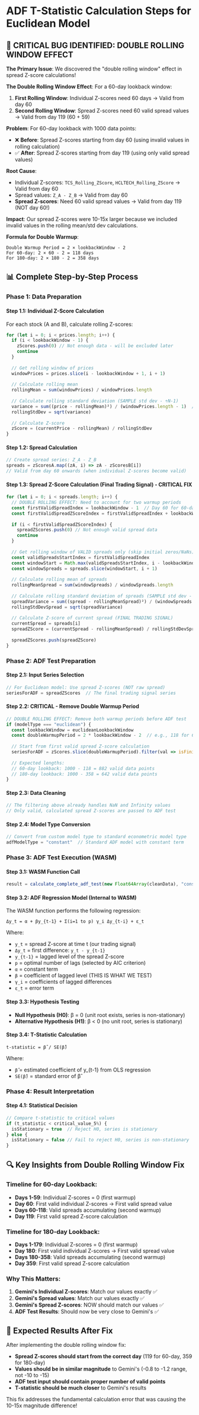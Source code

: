 # ADF T-Statistic Calculation Steps for Euclidean Model

## 🚨 CRITICAL BUG IDENTIFIED: DOUBLE ROLLING WINDOW EFFECT

**The Primary Issue**: We discovered the "double rolling window" effect in spread Z-score calculations!

**The Double Rolling Window Effect**: 
For a 60-day lookback window:
1. **First Rolling Window**: Individual Z-scores need 60 days → Valid from day 60
2. **Second Rolling Window**: Spread Z-scores need 60 valid spread values → Valid from day 119 (60 + 59)

**Problem**: For 60-day lookback with 1000 data points:
- ❌ **Before**: Spread Z-scores starting from day 60 (using invalid values in rolling calculation)
- ✅ **After**: Spread Z-scores starting from day 119 (using only valid spread values)

**Root Cause**: 
- Individual Z-scores: `TCS_Rolling_ZScore`, `HCLTECH_Rolling_ZScore` → Valid from day 60
- Spread values: `Z_A - Z_B` → Valid from day 60  
- **Spread Z-scores**: Need 60 valid spread values → Valid from day 119 (NOT day 60!)

**Impact**: Our spread Z-scores were 10-15x larger because we included invalid values in the rolling mean/std dev calculations.

**Formula for Double Warmup**:
```
Double Warmup Period = 2 × lookbackWindow - 2
For 60-day: 2 × 60 - 2 = 118 days
For 180-day: 2 × 180 - 2 = 358 days
```

## 📊 Complete Step-by-Step Process

### **Phase 1: Data Preparation**

#### Step 1.1: Individual Z-Score Calculation
For each stock (A and B), calculate rolling Z-scores:
```javascript
for (let i = 0; i < prices.length; i++) {
  if (i < lookbackWindow - 1) {
    zScores.push(0) // Not enough data - will be excluded later
    continue
  }
  
  // Get rolling window of prices
  windowPrices = prices.slice(i - lookbackWindow + 1, i + 1)
  
  // Calculate rolling mean
  rollingMean = sum(windowPrices) / windowPrices.length
  
  // Calculate rolling standard deviation (SAMPLE std dev - ÷N-1)
  variance = sum((price - rollingMean)²) / (windowPrices.length - 1)  // N-1 for sample std dev
  rollingStdDev = sqrt(variance)
  
  // Calculate Z-score
  zScore = (currentPrice - rollingMean) / rollingStdDev
}
```

#### Step 1.2: Spread Calculation
```javascript
// Create spread series: Z_A - Z_B
spreads = zScoresA.map((zA, i) => zA - zScoresB[i])
// Valid from day 60 onwards (when individual Z-scores become valid)
```

#### Step 1.3: Spread Z-Score Calculation (Final Trading Signal) - CRITICAL FIX
```javascript
for (let i = 0; i < spreads.length; i++) {
  // DOUBLE ROLLING EFFECT: Need to account for two warmup periods
  const firstValidSpreadIndex = lookbackWindow - 1  // Day 60 for 60-day lookback
  const firstValidSpreadZScoreIndex = firstValidSpreadIndex + lookbackWindow - 1  // Day 119 for 60-day lookback
  
  if (i < firstValidSpreadZScoreIndex) {
    spreadZScores.push(0) // Not enough valid spread data
    continue
  }
  
  // Get rolling window of VALID spreads only (skip initial zeros/NaNs)
  const validSpreadsStartIndex = firstValidSpreadIndex
  const windowStart = Math.max(validSpreadsStartIndex, i - lookbackWindow + 1)
  const windowSpreads = spreads.slice(windowStart, i + 1)
  
  // Calculate rolling mean of spreads
  rollingMeanSpread = sum(windowSpreads) / windowSpreads.length
  
  // Calculate rolling standard deviation of spreads (SAMPLE std dev - ÷N-1)
  spreadVariance = sum((spread - rollingMeanSpread)²) / (windowSpreads.length - 1)
  rollingStdDevSpread = sqrt(spreadVariance)
  
  // Calculate Z-score of current spread (FINAL TRADING SIGNAL)
  currentSpread = spreads[i]
  spreadZScore = (currentSpread - rollingMeanSpread) / rollingStdDevSpread
  
  spreadZScores.push(spreadZScore)
}
```

### **Phase 2: ADF Test Preparation**

#### Step 2.1: Input Series Selection
```javascript
// For Euclidean model: Use spread Z-scores (NOT raw spread)
seriesForADF = spreadZScores  // The final trading signal series
```

#### Step 2.2: CRITICAL - Remove Double Warmup Period
```javascript
// DOUBLE ROLLING EFFECT: Remove both warmup periods before ADF test
if (modelType === "euclidean") {
  const lookbackWindow = euclideanLookbackWindow
  const doubleWarmupPeriod = 2 * lookbackWindow - 2  // e.g., 118 for 60-day lookback
  
  // Start from first valid spread Z-score calculation
  seriesForADF = zScores.slice(doubleWarmupPeriod).filter(val => isFinite(val) && !isNaN(val))
  
  // Expected lengths:
  // 60-day lookback: 1000 - 118 = 882 valid data points
  // 180-day lookback: 1000 - 358 = 642 valid data points
}
```

#### Step 2.3: Data Cleaning
```javascript
// The filtering above already handles NaN and Infinity values
// Only valid, calculated spread Z-scores are passed to ADF test
```

#### Step 2.4: Model Type Conversion
```javascript
// Convert from custom model type to standard econometric model type
adfModelType = "constant"  // Standard ADF model with constant term
```

### **Phase 3: ADF Test Execution (WASM)**

#### Step 3.1: WASM Function Call
```javascript
result = calculate_complete_adf_test(new Float64Array(cleanData), "constant")
```

#### Step 3.2: ADF Regression Model (Internal to WASM)
The WASM function performs the following regression:
```
Δy_t = α + βy_{t-1} + Σ(i=1 to p) γ_i Δy_{t-i} + ε_t
```

Where:
- `y_t` = spread Z-score at time t (our trading signal)
- `Δy_t` = first difference: `y_t - y_{t-1}` 
- `y_{t-1}` = lagged level of the spread Z-score
- `p` = optimal number of lags (selected by AIC criterion)
- `α` = constant term
- `β` = coefficient of lagged level (THIS IS WHAT WE TEST)
- `γ_i` = coefficients of lagged differences
- `ε_t` = error term

#### Step 3.3: Hypothesis Testing
- **Null Hypothesis (H0)**: β = 0 (unit root exists, series is non-stationary)
- **Alternative Hypothesis (H1)**: β < 0 (no unit root, series is stationary)

#### Step 3.4: T-Statistic Calculation
```
t-statistic = β̂ / SE(β̂)
```

Where:
- `β̂` = estimated coefficient of y_{t-1} from OLS regression
- `SE(β̂)` = standard error of β̂

### **Phase 4: Result Interpretation**

#### Step 4.1: Statistical Decision
```javascript
// Compare t-statistic to critical values
if (t_statistic < critical_value_5%) {
  isStationary = true  // Reject H0, series is stationary
} else {
  isStationary = false // Fail to reject H0, series is non-stationary
}
```

## 🔍 Key Insights from Double Rolling Window Fix

### **Timeline for 60-day Lookback:**
- **Days 1-59**: Individual Z-scores = 0 (first warmup)
- **Day 60**: First valid individual Z-scores → First valid spread value
- **Days 60-118**: Valid spreads accumulating (second warmup)
- **Day 119**: First valid spread Z-score calculation

### **Timeline for 180-day Lookback:**
- **Days 1-179**: Individual Z-scores = 0 (first warmup)
- **Day 180**: First valid individual Z-scores → First valid spread value
- **Days 180-358**: Valid spreads accumulating (second warmup)
- **Day 359**: First valid spread Z-score calculation

### **Why This Matters:**
1. **Gemini's Individual Z-scores**: Match our values exactly ✅
2. **Gemini's Spread values**: Match our values exactly ✅ 
3. **Gemini's Spread Z-scores**: NOW should match our values ✅
4. **ADF Test Results**: Should now be very close to Gemini's ✅

## 🎯 Expected Results After Fix

After implementing the double rolling window fix:
- **Spread Z-scores should start from the correct day** (119 for 60-day, 359 for 180-day)
- **Values should be in similar magnitude** to Gemini's (-0.8 to -1.2 range, not -10 to -15)
- **ADF test input should contain proper number of valid points**
- **T-statistic should be much closer** to Gemini's results

This fix addresses the fundamental calculation error that was causing the 10-15x magnitude difference!